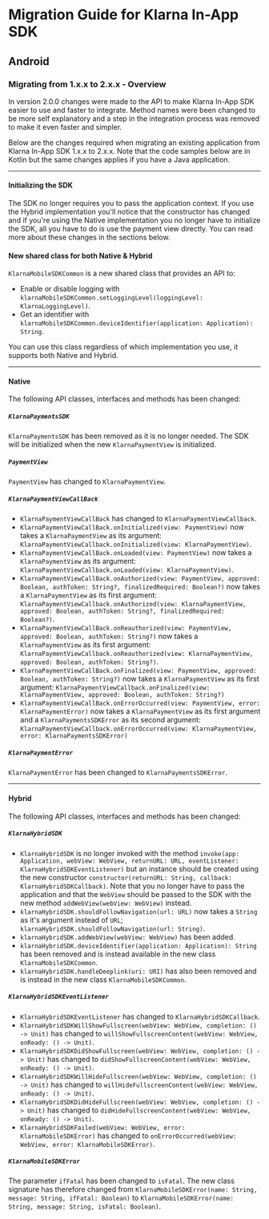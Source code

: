 # Migration Guide for Klarna In-App SDK

## Android

### Migrating from 1.x.x to 2.x.x - Overview
In version 2.0.0 changes were made to the API to make Klarna In-App SDK easier to use and faster to integrate. Method names were been changed to be more self explanatory and a step in the integration process was removed to make it even faster and simpler.

Below are the changes required when migrating an existing application from Klarna In-App SDK 1.x.x to 2.x.x. Note that the code samples below are in Kotlin but the same changes applies if you have a Java application.

---

#### Initializing the SDK
The SDK no longer requires you to pass the application context. If you use the Hybrid implementation you'll notice that the constructor has changed and if you're using the Native implementation you no longer have to initialize the SDK, all you have to do is use the payment view directly. You can read more about these changes in the sections below.

#### New shared class for both Native & Hybrid
`KlarnaMobileSDKCommon` is a new shared class that provides an API to:

* Enable or disable logging with `klarnaMobileSDKCommon.setLoggingLevel(loggingLevel: KlarnaLoggingLevel)`.
* Get an identifier with `klarnaMobileSDKCommon.deviceIdentifier(application: Application): String`.

You can use this class regardless of which implementation you use, it supports both Native and Hybrid.

---

#### Native
The following API classes, interfaces and methods has been changed:

##### `KlarnaPaymentsSDK`
`KlarnaPaymentsSDK` has been removed as it is no longer needed. The SDK will be initialized when the new `KlarnaPaymentView` is initialized.

##### `PaymentView`
`PaymentView` has changed to `KlarnaPaymentView`.

##### `KlarnaPaymentViewCallBack`

* `KlarnaPaymentViewCallBack` has changed to `KlarnaPaymentViewCallback`.
* `KlarnaPaymentViewCallBack.onInitialized(view: PaymentView)` now takes a `KlarnaPaymentView` as its argument: `KlarnaPaymentViewCallback.onInitialized(view: KlarnaPaymentView)`.
* `KlarnaPaymentViewCallBack.onLoaded(view: PaymentView)` now takes a `KlarnaPaymentView` as its argument: `KlarnaPaymentViewCallback.onLoaded(view: KlarnaPaymentView)`.
* `KlarnaPaymentViewCallBack.onAuthorized(view: PaymentView, approved: Boolean, authToken: String?, finalizedRequired: Boolean?)` now takes a `KlarnaPaymentView` as its first argument: `KlarnaPaymentViewCallback.onAuthorized(view: KlarnaPaymentView, approved: Boolean, authToken: String?, finalizedRequired: Boolean?)`.
* `KlarnaPaymentViewCallBack.onReauthorized(view: PaymentView, approved: Boolean, authToken: String?)` now takes a `KlarnaPaymentView` as its first argument: `KlarnaPaymentViewCallback.onReauthorized(view: KlarnaPaymentView, approved: Boolean, authToken: String?)`.
* `KlarnaPaymentViewCallBack.onFinalized(view: PaymentView, approved: Boolean, authToken: String?)` now takes a `KlarnaPaymentView` as its first argument: `KlarnaPaymentViewCallback.onFinalized(view: KlarnaPaymentView, approved: Boolean, authToken: String?)`
* `KlarnaPaymentViewCallBack.onErrorOccurred(view: PaymentView, error: KlarnaPaymentError)` now takes a `KlarnaPaymentView` as its first argument and a `KlarnaPaymentsSDKError` as its second argument: `KlarnaPaymentViewCallback.onErrorOccurred(view: KlarnaPaymentView, error: KlarnaPaymentsSDKError)`

##### `KlarnaPaymentError`

`KlarnaPaymentError` has been changed to `KlarnaPaymentsSDKError`.

---

#### Hybrid
The following API classes, interfaces and methods has been changed:

##### `KlarnaHybridSDK`

* `KlarnaHybridSDK` is no longer invoked with the method `invoke(app: Application, webView: WebView, returnURL: URL, eventListener: KlarnaHybridSDKEventListener)` but an instance should be created using the new constructor `constructor(returnURL: String, callback: KlarnaHybridSDKCallback)`. Note that you no longer have to pass the application and that the `WebView` should be passed to the SDK with the new method `addWebView(webView: WebView)` instead.
* `klarnaHybridSDK.shouldFollowNavigation(url: URL)` now takes a `String` as it's argument instead of `URL`; `klarnaHybridSDK.shouldFollowNavigation(url: String)`.
* `klarnaHybridSDK.addWebView(webView: WebView)` has been added.
* `klarnaHybridSDK.deviceIdentifier(application: Application): String` has been removed and is instead available in the new class `KlarnaMobileSDKCommon`.
* `klarnaHybridSDK.handleDeeplink(uri: URI)` has also been removed and is instead in the new class `KlarnaMobileSDKCommon`.

##### `KlarnaHybridSDKEventListener`

* `KlarnaHybridSDKEventListener` has changed to `KlarnaHybridSDKCallback`.
* `KlarnaHybridSDKWillShowFullscreen(webView: WebView, completion: () -> Unit)` has changed to `willShowFullscreenContent(webView: WebView, onReady: () -> Unit)`.
* `KlarnaHybridSDKDidShowFullscreen(webView: WebView, completion: () -> Unit)` has changed to `didShowFullscreenContent(webView: WebView, onReady: () -> Unit)`.
* `KlarnaHybridSDKWillHideFullscreen(webView: WebView, completion: () -> Unit)` has changed to `willHideFullscreenContent(webView: WebView, onReady: () -> Unit)`.
* `KlarnaHybridSDKDidHideFullscreen(webView: WebView, completion: () -> Unit)` has changed to `didHideFullscreenContent(webView: WebView, onReady: () -> Unit)`.
* `KlarnaHybridSDKFailed(webView: WebView, error: KlarnaMobileSDKError)` has changed to `onErrorOccurred(webView: WebView, error: KlarnaMobileSDKError)`.

##### `KlarnaMobileSDKError`
The parameter `ifFatal` has been changed to `isFatal`. The new class signature has therefore changed from `KlarnaMobileSDKError(name: String, message: String, ifFatal: Boolean)` to `KlarnaMobileSDKError(name: String, message: String, isFatal: Boolean)`.

